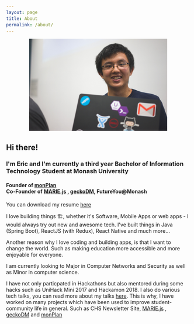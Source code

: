 ```yaml
---
layout: page
title: About
permalink: /about/
---
```


<center>
    <img src="/assets/images/unihackmini.jpg" style="width: 75%"/>
</center>

## Hi there!

### I'm Eric and I'm currently a third year Bachelor of Information Technology Student at Monash University

#### Founder of [monPlan](https://monplan.apps.monash.edu)  <br/> Co-Founder of [MARIE.js](https://marie-js.github.io/MARIE.js/) , [geckoDM](https://geckodm.github.io), FutureYou@Monash 


You can download my resume [here](/assets/downloads/EricJiang-Resume18.pdf)

I love building things 🏗️, whether it's Software, Mobile Apps or web apps - I would always try out new and awesome tech. I've built things in Java (Spring Boot), ReactJS (with Redux), React Native and much more...

Another reason why I love coding and building apps, is that I want to change the world. Such as making education more accessible and more enjoyable for everyone.

I am currently looking to Major in Computer Networks and Security as well as Minor in computer science.

I have not only particpated in Hackathons but also mentored during some hacks such as UniHack Mini 2017 and Hackamon 2018. I also do various tech talks, you can read more about my talks [here](/talks).
This is why, I have worked on many projects which have been used to improve student-community life in general. Such as CHS Newsletter Site, [MARIE.js](https://marie-js.github.io/MARIE.js/) , [geckoDM](https://geckodm.github.io) and [monPlan](https://monplan.apps.monash.edu) 